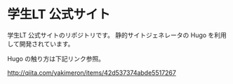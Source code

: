 # 学生LT 公式サイト

学生LT 公式サイトのリポジトリです。
静的サイトジェネレータの Hugo を利用して開発されています。

Hugo の触り方は下記リンク参照。

http://qiita.com/yakimeron/items/42d537374abde5517267